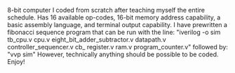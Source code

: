 8-bit computer I coded from scratch after teaching myself the entire schedule. Has 16 available op-codes, 16-bit memory address capability, 
a basic assembly language, and terminal output capability. I have prewritten a fibonacci sequence program that can be run with the line:
"iverilog -o sim tb_cpu.v 
cpu.v eight_bit_adder_subtractor.v datapath.v controller_sequencer.v cb_
register.v ram.v program_counter.v"
followed by:
"vvp sim"
However, technically anything should be possible to be coded. Enjoy!
